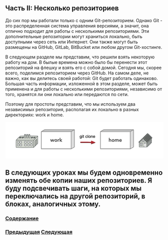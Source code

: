 ##  Часть II: Несколько репозиториев

До сих пор мы работали только с одним Git-репозиторием. Однако Git - это распределенная система управления версиями, а значит, она отлично подходит для работы с несколькими репозиториями. Эти дополнительные репозитории могут храниться локально, быть доступными через сеть или Интернет. Они также могут быть размещены на GitHub, GitLab, BitBucket или любом другом Git-хостинге.

В следующем разделе мы представим, что решили взять некоторую работу на дом. В былые времена можно было бы перенести этот репозиторий на флешку и взять его с собой домой. Сегодня мы, скорее всего, поделимся репозиторием через GitHub. На самом деле, не важно, как вы делитесь своей работой: Git будет работать одинаково. Большая часть информации, изложенной в этом разделе, может быть применена и для работы с несколькими репозиториями, независимо от того, хранятся ли они локально или передаются по сети.

Поэтому для простоты представим, что мы используем два независимых репозитория, располагая их локально в разных директориях: work и home.

![logoclone](/assets/git-clone-2x.png)

В следующих уроках мы будем одновременно изменять обе копии наших репозиториев. Я буду подсвечивать шаги, на которых мы переключались на другой репозиторий, в блоках, аналогичных этому.
---

### [Содержание](./bookgit.md)
### [Предыдущая](./book30.md)   [Следующая](./book32.md)